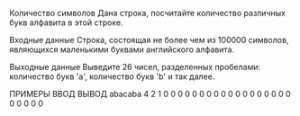 Количество символов
Дана строка, посчитайте количество различных букв алфавита в этой строке.

Входные данные
Строка, состоящая не более чем из 100000 символов, являющихся маленькими буквами английского алфавита.

Выходные данные
Выведите 26 чисел, разделенных пробелами: количество букв 'a', количество букв 'b' и так далее.

ПРИМЕРЫ
ВВОД	ВЫВОД
abacaba
4 2 1 0 0 0 0 0 0 0 0 0 0 0 0 0 0 0 0 0 0 0 0 0 0 0